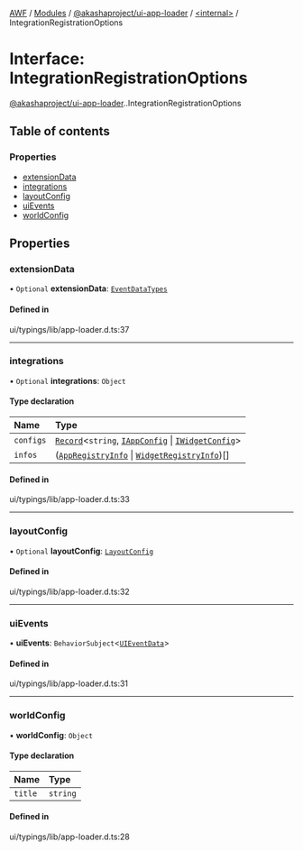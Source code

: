 [AWF](../README.md) / [Modules](../modules.md) / [@akashaproject/ui-app-loader](../modules/akashaproject_ui_app_loader.md) / [<internal\>](../modules/akashaproject_ui_app_loader._internal_.md) / IntegrationRegistrationOptions

# Interface: IntegrationRegistrationOptions

[@akashaproject/ui-app-loader](../modules/akashaproject_ui_app_loader.md).[<internal>](../modules/akashaproject_ui_app_loader._internal_.md).IntegrationRegistrationOptions

## Table of contents

### Properties

- [extensionData](akashaproject_ui_app_loader._internal_.IntegrationRegistrationOptions.md#extensiondata)
- [integrations](akashaproject_ui_app_loader._internal_.IntegrationRegistrationOptions.md#integrations)
- [layoutConfig](akashaproject_ui_app_loader._internal_.IntegrationRegistrationOptions.md#layoutconfig)
- [uiEvents](akashaproject_ui_app_loader._internal_.IntegrationRegistrationOptions.md#uievents)
- [worldConfig](akashaproject_ui_app_loader._internal_.IntegrationRegistrationOptions.md#worldconfig)

## Properties

### extensionData

• `Optional` **extensionData**: [`EventDataTypes`](../modules/akashaproject_ui_app_loader._internal_.md#eventdatatypes)

#### Defined in

ui/typings/lib/app-loader.d.ts:37

___

### integrations

• `Optional` **integrations**: `Object`

#### Type declaration

| Name | Type |
| :------ | :------ |
| `configs` | [`Record`](../modules/akashaproject_ui_app_loader._internal_.md#record)<`string`, [`IAppConfig`](akashaproject_ui_app_loader._internal_.IAppConfig.md) \| [`IWidgetConfig`](akashaproject_ui_app_loader._internal_.IWidgetConfig.md)\> |
| `infos` | ([`AppRegistryInfo`](akashaproject_ui_app_loader._internal_.AppRegistryInfo.md) \| [`WidgetRegistryInfo`](akashaproject_ui_app_loader._internal_.WidgetRegistryInfo.md))[] |

#### Defined in

ui/typings/lib/app-loader.d.ts:33

___

### layoutConfig

• `Optional` **layoutConfig**: [`LayoutConfig`](akashaproject_ui_app_loader._internal_.LayoutConfig.md)

#### Defined in

ui/typings/lib/app-loader.d.ts:32

___

### uiEvents

• **uiEvents**: `BehaviorSubject`<[`UIEventData`](akashaproject_ui_app_loader._internal_.UIEventData.md)\>

#### Defined in

ui/typings/lib/app-loader.d.ts:31

___

### worldConfig

• **worldConfig**: `Object`

#### Type declaration

| Name | Type |
| :------ | :------ |
| `title` | `string` |

#### Defined in

ui/typings/lib/app-loader.d.ts:28

